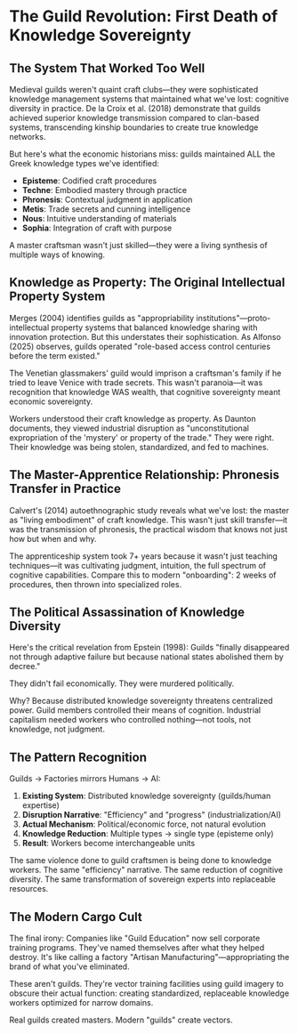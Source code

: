 # The Guild Revolution: First Death of Knowledge Sovereignty

## The System That Worked Too Well

Medieval guilds weren't quaint craft clubs—they were sophisticated knowledge management systems that maintained what we've lost: cognitive diversity in practice. De la Croix et al. (2018) demonstrate that guilds achieved superior knowledge transmission compared to clan-based systems, transcending kinship boundaries to create true knowledge networks.

But here's what the economic historians miss: guilds maintained ALL the Greek knowledge types we've identified:
- **Episteme**: Codified craft procedures
- **Techne**: Embodied mastery through practice
- **Phronesis**: Contextual judgment in application
- **Metis**: Trade secrets and cunning intelligence
- **Nous**: Intuitive understanding of materials
- **Sophia**: Integration of craft with purpose

A master craftsman wasn't just skilled—they were a living synthesis of multiple ways of knowing.

## Knowledge as Property: The Original Intellectual Property System

Merges (2004) identifies guilds as "appropriability institutions"—proto-intellectual property systems that balanced knowledge sharing with innovation protection. But this understates their sophistication. As Alfonso (2025) observes, guilds operated "role-based access control centuries before the term existed."

The Venetian glassmakers' guild would imprison a craftsman's family if he tried to leave Venice with trade secrets. This wasn't paranoia—it was recognition that knowledge WAS wealth, that cognitive sovereignty meant economic sovereignty.

Workers understood their craft knowledge as property. As Daunton documents, they viewed industrial disruption as "unconstitutional expropriation of the 'mystery' or property of the trade." They were right. Their knowledge was being stolen, standardized, and fed to machines.

## The Master-Apprentice Relationship: Phronesis Transfer in Practice

Calvert's (2014) autoethnographic study reveals what we've lost: the master as "living embodiment" of craft knowledge. This wasn't just skill transfer—it was the transmission of phronesis, the practical wisdom that knows not just how but when and why.

The apprenticeship system took 7+ years because it wasn't just teaching techniques—it was cultivating judgment, intuition, the full spectrum of cognitive capabilities. Compare this to modern "onboarding": 2 weeks of procedures, then thrown into specialized roles.

## The Political Assassination of Knowledge Diversity

Here's the critical revelation from Epstein (1998): Guilds "finally disappeared not through adaptive failure but because national states abolished them by decree."

They didn't fail economically. They were murdered politically.

Why? Because distributed knowledge sovereignty threatens centralized power. Guild members controlled their means of cognition. Industrial capitalism needed workers who controlled nothing—not tools, not knowledge, not judgment.

## The Pattern Recognition

Guilds → Factories mirrors Humans → AI:

1. **Existing System**: Distributed knowledge sovereignty (guilds/human expertise)
2. **Disruption Narrative**: "Efficiency" and "progress" (industrialization/AI)
3. **Actual Mechanism**: Political/economic force, not natural evolution
4. **Knowledge Reduction**: Multiple types → single type (episteme only)
5. **Result**: Workers become interchangeable units

The same violence done to guild craftsmen is being done to knowledge workers. The same "efficiency" narrative. The same reduction of cognitive diversity. The same transformation of sovereign experts into replaceable resources.

## The Modern Cargo Cult

The final irony: Companies like "Guild Education" now sell corporate training programs. They've named themselves after what they helped destroy. It's like calling a factory "Artisan Manufacturing"—appropriating the brand of what you've eliminated.

These aren't guilds. They're vector training facilities using guild imagery to obscure their actual function: creating standardized, replaceable knowledge workers optimized for narrow domains.

Real guilds created masters. Modern "guilds" create vectors.